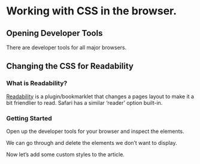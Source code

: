 # Working with CSS in the browser.

## Opening Developer Tools

There are developer tools for all major browsers.

## Changing the CSS for Readability

### What is Readability?

[Readability](https://www.readability.com/bookmarklets) is a plugin/bookmarklet that changes a pages layout to make it a bit friendlier to read. Safari has a similar ‘reader’ option built-in.

### Getting Started

Open up the developer tools for your browser and inspect the elements.

We can go through and delete the elements we don’t want to display.

Now let’s add some custom styles to the article.

